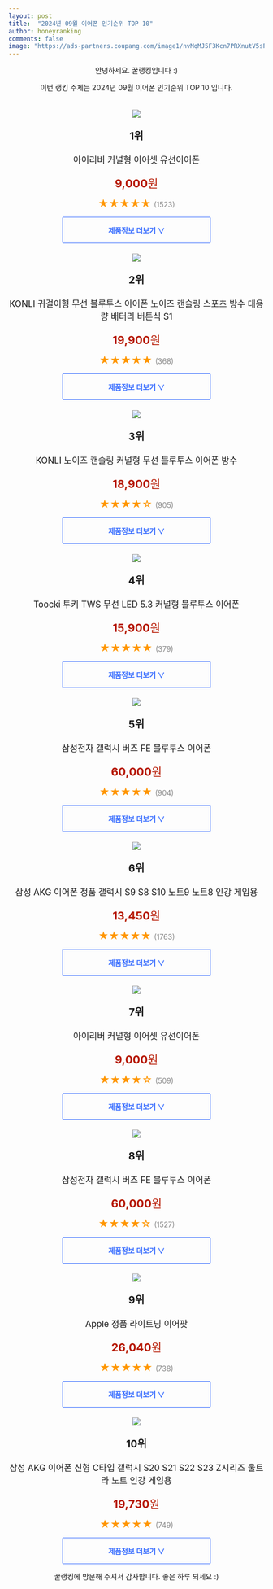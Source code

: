 ```yaml
---
layout: post
title:  "2024년 09월 이어폰 인기순위 TOP 10"
author: honeyranking
comments: false
image: "https://ads-partners.coupang.com/image1/nvMqMJ5F3Kcn7PRXnutV5sP9c3yvRa5j3srd6j_X9V4PSVTZkvshmNTdJDnR5PzNi6MDD0Voo4vBN0BEYsaf2m8_mUTixxeYdC-fkAVgxZVp02c7eKlKdNMo6ic65YH3n39dH5U3oCG3FxgrDh9OR69JZIKgu3brTUSVNFGpARG11LqyWO38L9tQ-Xk6_lMbqAX4Dk18OYKsriXmNL2-_xvjmLg4PHnY4znu4wWbD3YFb8BTwmMKGdnkDf_fdqDKIVc9rH_C9K3pyWPwFDL85rihE4vFm-8gJIa_"
---
```

<p style="text-align: center;">안녕하세요. 꿀랭킹입니다 :)</p>
<p style="text-align: center;">이번 랭킹 주제는 2024년 09월 이어폰 인기순위 TOP 10 입니다.</p><center><img src="https://ads-partners.coupang.com/image1/nvMqMJ5F3Kcn7PRXnutV5sP9c3yvRa5j3srd6j_X9V4PSVTZkvshmNTdJDnR5PzNi6MDD0Voo4vBN0BEYsaf2m8_mUTixxeYdC-fkAVgxZVp02c7eKlKdNMo6ic65YH3n39dH5U3oCG3FxgrDh9OR69JZIKgu3brTUSVNFGpARG11LqyWO38L9tQ-Xk6_lMbqAX4Dk18OYKsriXmNL2-_xvjmLg4PHnY4znu4wWbD3YFb8BTwmMKGdnkDf_fdqDKIVc9rH_C9K3pyWPwFDL85rihE4vFm-8gJIa_" style="margin-top:20px" /></center><p style="text-align: center; font-size: 20px"><b>1위</b></p><p style="text-align: center; font-size: 17px">아이리버 커널형 이어셋 유선이어폰</p><p style="text-align: center;"><span style="color: #b61800; font-size: 22px;"><b>9,000</b>원</span></p><p style="text-align: center;"><span style="color: #ff9600; font-size: 20px;">★★★★★ </span><span style="color: #878787;">(1523)</span></p><center><a href="https://link.coupang.com/re/AFFSDP?lptag=AF3899140&subid=honeyrank&pageKey=6939377042&itemId=16821782951&vendorItemId=73547640019&traceid=V0-153-68d75fbc4ed3a0aa&requestid=20240905210000385191908095&token=31850C%7CGM"><div style="font-size: 14px; display: inline-block; padding: 15px 90px; color: #346aff; border-radius: 2px; border: 1px solid #346aff; cursor: pointer;"><b>제품정보 더보기 &or;</b></div></a></center><center><img src="https://ads-partners.coupang.com/image1/-chanFMPkvl3DhNt-eW-rQHmZJinjMk7d9Ble7ZAhwMBQ1XNB0QpjfYVHjljLibEm1YShCEqgJVOk5GNYV3Q9oUKsNTJVOE3nqRqQu8Cz-LIxHjcHmOAOl6KFVa4GMAH1CJ-N15TLTG8ppOcgRz5NfrK5cXEvHVhWnByT5fPXd6n1RIbK_ZARQTlB3_XecYv1jZ1ACVTYdnr80Rciu5U-H0NzE2K7q5dbRSc-JbwIPgrFiO0Qzrs5tsRVxVXVF2D2Hzy_YocK7zqd0mXHIL1CNpKjBDiquNsVPwotC_jR9WzpqlIInl1wq4=" style="margin-top:20px" /></center><p style="text-align: center; font-size: 20px"><b>2위</b></p><p style="text-align: center; font-size: 17px">KONLI 귀걸이형 무선 블루투스 이어폰 노이즈 캔슬링 스포츠 방수 대용량 배터리 버튼식 S1</p><p style="text-align: center;"><span style="color: #b61800; font-size: 22px;"><b>19,900</b>원</span></p><p style="text-align: center;"><span style="color: #ff9600; font-size: 20px;">★★★★★ </span><span style="color: #878787;">(368)</span></p><center><a href="https://link.coupang.com/re/AFFSDP?lptag=AF3899140&subid=honeyrank&pageKey=7934775984&itemId=21839055878&vendorItemId=88253951175&traceid=V0-153-8787bfedd7e236e7&requestid=20240905210000385191908095&token=31850C%7CGM"><div style="font-size: 14px; display: inline-block; padding: 15px 90px; color: #346aff; border-radius: 2px; border: 1px solid #346aff; cursor: pointer;"><b>제품정보 더보기 &or;</b></div></a></center><center><img src="https://ads-partners.coupang.com/image1/OVY5XNpnCi6tm14nOb8AhlSS419tak99cCqedjsiMa58_pzXMSzKY_DRVfoCBQZMt8SNRGwSf_c4n8nC-MA1uXNfTgKJBcKXNMay_KbBn4dm0--yXHPD5WEJWX0LDE1Yf9yVqLUB-hIq8HwCMNOAsGg5Jz1qieLaJF6puiKlFm0BHjukg8NERnWvt4owfghNP2cuRe7fuBtXYXHWBketO1saZDSBsyc0dFmquNd97pVp9fi6V0jEMgtpbCfYumrrb27HlD-JAk9jImynLrR7emWgd97sUi1xRVyKVcDNs8rvMvFT7ureMFM=" style="margin-top:20px" /></center><p style="text-align: center; font-size: 20px"><b>3위</b></p><p style="text-align: center; font-size: 17px">KONLI 노이즈 캔슬링 커널형 무선 블루투스 이어폰  방수</p><p style="text-align: center;"><span style="color: #b61800; font-size: 22px;"><b>18,900</b>원</span></p><p style="text-align: center;"><span style="color: #ff9600; font-size: 20px;">★★★★☆ </span><span style="color: #878787;">(905)</span></p><center><a href="https://link.coupang.com/re/AFFSDP?lptag=AF3899140&subid=honeyrank&pageKey=8082654809&itemId=22798183173&vendorItemId=89833126170&traceid=V0-153-ccaa071f34b54039&requestid=20240905210000385191908095&token=31850C%7CGM"><div style="font-size: 14px; display: inline-block; padding: 15px 90px; color: #346aff; border-radius: 2px; border: 1px solid #346aff; cursor: pointer;"><b>제품정보 더보기 &or;</b></div></a></center><center><img src="https://ads-partners.coupang.com/image1/i62P_Mxlc6YpZa5Zi6tWAlxsnRK2gz_Z3XjhB7HFtXPkXJGskmb-AOvwGAs2WoP4RFsVos2FauKVENDTYKcmB8K4euR7_sSElNvLFeD5Jfy2aUVSGP4jCcL2DfORX_VeIBCcMI4NKOC0_xM9ndr1fcK5iv2Nt9KC6qmkuQWyUgFEVuet_1B-fh7RRDtVRkjKjoZZgLNpOozDDuDKm1Mltwb8eiIduVXlSO8dfSPV9SW61XaxX2zVNbYHMjsQ7AvG9jlcA2U4At93AYCDIIp2H14AHY5XgCm1H0abborZCh5b2DSZOPVl2IFZsg==" style="margin-top:20px" /></center><p style="text-align: center; font-size: 20px"><b>4위</b></p><p style="text-align: center; font-size: 17px">Toocki 투키 TWS 무선 LED 5.3 커널형 불루투스 이어폰</p><p style="text-align: center;"><span style="color: #b61800; font-size: 22px;"><b>15,900</b>원</span></p><p style="text-align: center;"><span style="color: #ff9600; font-size: 20px;">★★★★★ </span><span style="color: #878787;">(379)</span></p><center><a href="https://link.coupang.com/re/AFFSDP?lptag=AF3899140&subid=honeyrank&pageKey=7801960373&itemId=21676442852&vendorItemId=88809238936&traceid=V0-153-ec069dd97138e3ec&requestid=20240905210000385191908095&token=31850C%7CGM"><div style="font-size: 14px; display: inline-block; padding: 15px 90px; color: #346aff; border-radius: 2px; border: 1px solid #346aff; cursor: pointer;"><b>제품정보 더보기 &or;</b></div></a></center><center><img src="https://ads-partners.coupang.com/image1/x6fmTlmHzR66B0zdxxYtzhWOtrxXeo39UitkYJNQELzFK-idhmUI_PFCEp-1VsqL41lSpobiVkCXkWpjzpTGJmTTJgchaLHz179Tn0FXrVB5zhjA8F3ArlhE6l3-VoAgWITNUGbnfkax8mfGHx8rfVldO5sJ8CCbfxPMt1FdRmVl7o1pV8-mguiyOhKckBRiQ7UvdHYYX1Qo5tDM5oTy7fmSGf2aJOHvzq3aAUT19v1RFDkFCWFjCVLAWM4Y11nlRf_28WmUE3azG29sQ_rf0JNC7x2O9bYsAhw=" style="margin-top:20px" /></center><p style="text-align: center; font-size: 20px"><b>5위</b></p><p style="text-align: center; font-size: 17px">삼성전자 갤럭시 버즈 FE 블루투스 이어폰</p><p style="text-align: center;"><span style="color: #b61800; font-size: 22px;"><b>60,000</b>원</span></p><p style="text-align: center;"><span style="color: #ff9600; font-size: 20px;">★★★★★ </span><span style="color: #878787;">(904)</span></p><center><a href="https://link.coupang.com/re/AFFSDP?lptag=AF3899140&subid=honeyrank&pageKey=7650123450&itemId=20352812061&vendorItemId=87437257358&traceid=V0-153-248740bce96ccd0d&requestid=20240905210000385191908095&token=31850C%7CGM"><div style="font-size: 14px; display: inline-block; padding: 15px 90px; color: #346aff; border-radius: 2px; border: 1px solid #346aff; cursor: pointer;"><b>제품정보 더보기 &or;</b></div></a></center><center><img src="https://ads-partners.coupang.com/image1/P6FN_6q7EJBB5mY6PxZb0qseYAvEt2ZSbuL_b9hTDBkwjnrQPZDsoL063o5PhLSoD3MGZVr3f5tfO34cRTIEBH0DffTbdK1N8k2pHZIAT3Vp5Z_eeyKOYTZmMJwrqPw7tO1aL1SDvGT7f-IB55fqGOKOVWu2e59gVlwYvLHMCWIBQqsutQ8tJFC_Nj7wRCK79hO7I-sjj1nPLrpj2hdaAJPFwP1ErSp2pke4UKJF9aHfGRmQmhzRY8UCKOnrlK3xUZvpyxSdPmPxxduHqEATa6UOESLZaNNmc9x0TLwDZavY4JDYFI0dhOA=" style="margin-top:20px" /></center><p style="text-align: center; font-size: 20px"><b>6위</b></p><p style="text-align: center; font-size: 17px">삼성 AKG 이어폰 정품 갤럭시 S9 S8 S10 노트9 노트8 인강 게임용</p><p style="text-align: center;"><span style="color: #b61800; font-size: 22px;"><b>13,450</b>원</span></p><p style="text-align: center;"><span style="color: #ff9600; font-size: 20px;">★★★★★ </span><span style="color: #878787;">(1763)</span></p><center><a href="https://link.coupang.com/re/AFFSDP?lptag=AF3899140&subid=honeyrank&pageKey=7368643579&itemId=19002467674&vendorItemId=80077530513&traceid=V0-153-d22fc7b2767c436b&requestid=20240905210000385191908095&token=31850C%7CGM"><div style="font-size: 14px; display: inline-block; padding: 15px 90px; color: #346aff; border-radius: 2px; border: 1px solid #346aff; cursor: pointer;"><b>제품정보 더보기 &or;</b></div></a></center><center><img src="https://ads-partners.coupang.com/image1/msNW5kjQIDTDv_m7mggzSEjTyILQIv6sVUO3TYf9T4qnsiqWfKVaJwT-zDOyiqVt60Ww7aTnGUxiGYcHOs9puJxSKl_iCZrTmYalbiPO7ySICxTKOkgb2ExNnT_mR5Ek-5hf3e1D-UmdgEVKS_O87Tpw1ncHqupSNUleTatl6UdOVMhNdEdyxx8GsoMiMMW00MVHI1CApjx6HX11CM320__k5dvJhprNjzSh29-35KGm5Kh_e-COohwsAWXBUhu5xU6B3zrAeunedB489ZVIZ9klFNfUkQB8SAU=" style="margin-top:20px" /></center><p style="text-align: center; font-size: 20px"><b>7위</b></p><p style="text-align: center; font-size: 17px">아이리버 커널형 이어셋 유선이어폰</p><p style="text-align: center;"><span style="color: #b61800; font-size: 22px;"><b>9,000</b>원</span></p><p style="text-align: center;"><span style="color: #ff9600; font-size: 20px;">★★★★☆ </span><span style="color: #878787;">(509)</span></p><center><a href="https://link.coupang.com/re/AFFSDP?lptag=AF3899140&subid=honeyrank&pageKey=6939377042&itemId=16821782954&vendorItemId=73547639984&traceid=V0-153-68d75fbc4ed3a0aa&requestid=20240905210000385191908095&token=31850C%7CGM"><div style="font-size: 14px; display: inline-block; padding: 15px 90px; color: #346aff; border-radius: 2px; border: 1px solid #346aff; cursor: pointer;"><b>제품정보 더보기 &or;</b></div></a></center><center><img src="https://ads-partners.coupang.com/image1/jBlUELblyiWjqydljHHXwSG73bzHdiUV3HgnIlMFoGCJnean4IEqq6nOM0DlOP-sUoWbkokotizdeZ52pY9R09HlWvLcGAK_lCTaxjSuXsF0AL_em-Lfu0VVUvE0xXiqtmR6odPZDsjpzCsKNA6j7LZdCPsVQ4LIAZAg3j3NG7qIAhJV6SL84IDDEehNm1tjyVSq2wbhC1iVFRgCbUwDD99yYjxK5s01DSkUP6Fw_CgJiTnNC35UiokGRliqxiWT7ENi-RwFfsPW2OOuy6lPjsJfRpXGG0RF8w==" style="margin-top:20px" /></center><p style="text-align: center; font-size: 20px"><b>8위</b></p><p style="text-align: center; font-size: 17px">삼성전자 갤럭시 버즈 FE 블루투스 이어폰</p><p style="text-align: center;"><span style="color: #b61800; font-size: 22px;"><b>60,000</b>원</span></p><p style="text-align: center;"><span style="color: #ff9600; font-size: 20px;">★★★★☆ </span><span style="color: #878787;">(1527)</span></p><center><a href="https://link.coupang.com/re/AFFSDP?lptag=AF3899140&subid=honeyrank&pageKey=7650123450&itemId=20352812058&vendorItemId=87437257349&traceid=V0-153-248740bce96ccd0d&requestid=20240905210000385191908095&token=31850C%7CGM"><div style="font-size: 14px; display: inline-block; padding: 15px 90px; color: #346aff; border-radius: 2px; border: 1px solid #346aff; cursor: pointer;"><b>제품정보 더보기 &or;</b></div></a></center><center><img src="https://ads-partners.coupang.com/image1/nCRzaFYodoMh13nwnKAIDyo2iEsKn0y9R28EDV0cinxFIChNixg4wSuuB9Mask9-nxJEAv0sjpfGCbZQeECKSABoLD5ovCoyHBRzE9cIt_WQcolmqhWJggxWQ-frvseSBCVnq3HnZO4qVicWXSZwO8OaTWNyz-HdT7OOQtzS4VihDmAJKRPPpOvHnbzuekqB7U3V7l-z5o7DRLtNYGnoroPgS1QH0MLEC7rJ_KDpQyB24rurAbqwbCa11spdjPs_q0pNVmpbGWhHDOuD_11jUM8DzmgIpUryxGnuAA==" style="margin-top:20px" /></center><p style="text-align: center; font-size: 20px"><b>9위</b></p><p style="text-align: center; font-size: 17px">Apple 정품 라이트닝 이어팟</p><p style="text-align: center;"><span style="color: #b61800; font-size: 22px;"><b>26,040</b>원</span></p><p style="text-align: center;"><span style="color: #ff9600; font-size: 20px;">★★★★★ </span><span style="color: #878787;">(738)</span></p><center><a href="https://link.coupang.com/re/AFFSDP?lptag=AF3899140&subid=honeyrank&pageKey=5001745972&itemId=23686271502&vendorItemId=90711442673&traceid=V0-153-57599c7d00aef45d&requestid=20240905210000385191908095&token=31850C%7CGM"><div style="font-size: 14px; display: inline-block; padding: 15px 90px; color: #346aff; border-radius: 2px; border: 1px solid #346aff; cursor: pointer;"><b>제품정보 더보기 &or;</b></div></a></center><center><img src="https://ads-partners.coupang.com/image1/kqXV70hLak_zvOgWkvt_JjD38-6w0Rhn94pkk-IoyRahaqNibULeUGJEnMEyKoxem1NhxiUnk70P1ql8u2b3m1gnmoJ3CFJ8TNFbDQ37h4olWL2HREdTxtRd5xnlIJArCVXHCdLLYhW5aVwH-UwTapjJ1vilaqadMNcTx1QVmIstHwOSt2e4jc6zI5YWOTj9Zori2Uy9bNebcBYngPpR1ov0xKRL370zhSf69qubm1wccU7sqNhekvkKhAmdcmuEZOdmlmzf7fiipEHixH3nG6utQTHhUkotJzEfH5wOun5vKqcjJdoTygNDEA==" style="margin-top:20px" /></center><p style="text-align: center; font-size: 20px"><b>10위</b></p><p style="text-align: center; font-size: 17px">삼성 AKG 이어폰 신형 C타입 갤럭시 S20 S21 S22 S23 Z시리즈 울트라 노트 인강 게임용</p><p style="text-align: center;"><span style="color: #b61800; font-size: 22px;"><b>19,730</b>원</span></p><p style="text-align: center;"><span style="color: #ff9600; font-size: 20px;">★★★★★ </span><span style="color: #878787;">(749)</span></p><center><a href="https://link.coupang.com/re/AFFSDP?lptag=AF3899140&subid=honeyrank&pageKey=5540777512&itemId=8726298352&vendorItemId=80078405287&traceid=V0-153-d76e496f4ebcc77f&requestid=20240905210000385191908095&token=31850C%7CGM"><div style="font-size: 14px; display: inline-block; padding: 15px 90px; color: #346aff; border-radius: 2px; border: 1px solid #346aff; cursor: pointer;"><b>제품정보 더보기 &or;</b></div></a></center><p style="text-align: center;">꿀랭킹에 방문해 주셔서 감사합니다. 좋은 하루 되세요 :)</p>